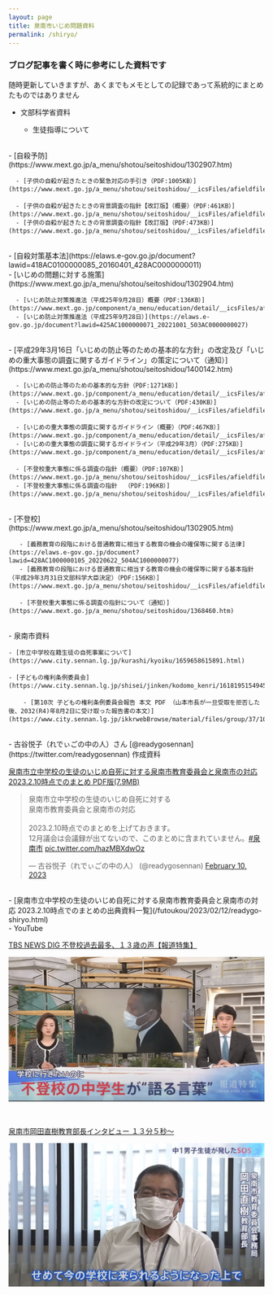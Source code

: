 ```yaml
---
layout: page
title: 泉南市いじめ問題資料
permalink: /shiryo/
---
```

### ブログ記事を書く時に参考にした資料です　　

随時更新していきますが、あくまでもメモとしての記録であって系統的にまとめたものではありません  

- 文部科学省資料

  - 生徒指導について  
<br />
    - [自殺予防](https://www.mext.go.jp/a_menu/shotou/seitoshidou/1302907.htm)  

      - [子供の自殺が起きたときの緊急対応の手引き（PDF:1005KB）](https://www.mext.go.jp/a_menu/shotou/seitoshidou/__icsFiles/afieldfile/2018/08/13/1408018_001.pdf) 
    
      - [子供の自殺が起きたときの背景調査の指針【改訂版】（概要）（PDF:461KB）](https://www.mext.go.jp/a_menu/shotou/seitoshidou/__icsFiles/afieldfile/2018/08/16/1408019_001.pdf)
      - [子供の自殺が起きたときの背景調査の指針【改訂版】（PDF:473KB）](https://www.mext.go.jp/a_menu/shotou/seitoshidou/__icsFiles/afieldfile/2018/08/16/1408019_002.pdf)  
<br />
      - [自殺対策基本法](https://elaws.e-gov.go.jp/document?lawid=418AC0100000085_20160401_428AC0000000011)  
<br />
    - [いじめの問題に対する施策](https://www.mext.go.jp/a_menu/shotou/seitoshidou/1302904.htm)  

      - [いじめ防止対策推進法（平成25年9月28日）概要（PDF:136KB）](https://www.mext.go.jp/component/a_menu/education/detail/__icsFiles/afieldfile/2018/08/21/1400030_001_1_1.pdf)  
      - [いじめ防止対策推進法（平成25年9月28日）](https://elaws.e-gov.go.jp/document?lawid=425AC1000000071_20221001_503AC0000000027)  
<br />
      - [平成29年3月16日「いじめの防止等のための基本的な方針」の改定及び「いじめの重大事態の調査に関するガイドライン」の策定について（通知）](https://www.mext.go.jp/a_menu/shotou/seitoshidou/1400142.htm)  

      - [いじめの防止等のための基本的な方針（PDF:1271KB）](https://www.mext.go.jp/component/a_menu/education/detail/__icsFiles/afieldfile/2019/06/26/1400030_007.pdf)  
      - [いじめの防止等のための基本的な方針の改定について（PDF:430KB）](https://www.mext.go.jp/a_menu/shotou/seitoshidou/__icsFiles/afieldfile/2018/07/23/1400142_002.pdf)  

      - [いじめの重大事態の調査に関するガイドライン（概要）（PDF:467KB）](https://www.mext.go.jp/component/a_menu/education/detail/__icsFiles/afieldfile/2019/06/26/1400030_008_1_1.pdf)  
      - [いじめの重大事態の調査に関するガイドライン（平成29年3月）（PDF:275KB）](https://www.mext.go.jp/component/a_menu/education/detail/__icsFiles/afieldfile/2019/06/26/1400030_009.pdf)  

      - [不登校重大事態に係る調査の指針（概要）（PDF:107KB）](https://www.mext.go.jp/a_menu/shotou/seitoshidou/__icsFiles/afieldfile/2016/03/22/1368460_2.pdf)  
      - [不登校重大事態に係る調査の指針  （PDF:196KB）](https://www.mext.go.jp/a_menu/shotou/seitoshidou/__icsFiles/afieldfile/2016/07/14/1368460_1.pdf)  
<br />
     - [不登校](https://www.mext.go.jp/a_menu/shotou/seitoshidou/1302905.htm)  

       - [義務教育の段階における普通教育に相当する教育の機会の確保等に関する法律](https://elaws.e-gov.go.jp/document?lawid=428AC1000000105_20220622_504AC1000000077)  
       - [義務教育の段階における普通教育に相当する教育の機会の確保等に関する基本指針（平成29年3月31日文部科学大臣決定）（PDF:156KB）](https://www.mext.go.jp/a_menu/shotou/seitoshidou/__icsFiles/afieldfile/2017/04/17/1384371_1.pdf)  

       - [不登校重大事態に係る調査の指針について（通知）](https://www.mext.go.jp/a_menu/shotou/seitoshidou/1368460.htm)  
<br />
- 泉南市資料

	- [市立中学校在籍生徒の自死事案について](https://www.city.sennan.lg.jp/kurashi/kyoiku/1659658615891.html)  

	- [子どもの権利条例委員会](https://www.city.sennan.lg.jp/shisei/jinken/kodomo_kenri/1618195154945.html)  

		- [第10次 子どもの権利条例委員会報告 本文 PDF （山本市長が一旦受取を拒否した後、2032(R4)年8月2日に受け取った報告書の本文）](https://www.city.sennan.lg.jp/ikkrwebBrowse/material/files/group/37/10jihoukoku2.pdf)  
<br />
- 古谷悦子（れでぃごの中の人）さん [@readygosennan](https://twitter.com/readygosennan) 作成資料  

[泉南市立中学校の生徒のいじめ自死に対する泉南市教育委員会と泉南市の対応 2023.2.10時点でのまとめ PDF版(7.9MB)](/assets/docs/readygoreport.pdf)

<blockquote class="twitter-tweet"><p lang="ja" dir="ltr">泉南市立中学校の生徒のいじめ自死に対する<br>泉南市教育委員会と泉南市の対応<br><br>2023.2.10時点でのまとめを上げておきます。<br>12月議会は会議録が出てないので、このまとめに含まれていません。<a href="https://twitter.com/hashtag/%E6%B3%89%E5%8D%97%E5%B8%82?src=hash&amp;ref_src=twsrc%5Etfw">#泉南市</a> <a href="https://t.co/hazMBXdwOz">pic.twitter.com/hazMBXdwOz</a></p>&mdash; 古谷悦子（れでぃごの中の人） (@readygosennan) <a href="https://twitter.com/readygosennan/status/1623871164660711424?ref_src=twsrc%5Etfw">February 10, 2023</a></blockquote> <script async src="https://platform.twitter.com/widgets.js" charset="utf-8"></script>
<br />
- [泉南市立中学校の生徒のいじめ自死に対する泉南市教育委員会と泉南市の対応 2023.2.10時点でのまとめの出典資料一覧](/futoukou/2023/02/12/readygo-shiryo.html)  
<br />
- YouTube

[TBS NEWS DIG 不登校過去最多、１３歳の声【報道特集】](https://youtu.be/oEhZ-oJ9Uuo)  

[![報道特集 不登校過去最多１３歳の声](/assets/images/shiryo-001.jpg)](https://youtu.be/oEhZ-oJ9Uuo)  

<br />

[泉南市岡田直樹教育部長インタビュー １３分５秒〜](https://youtu.be/oEhZ-oJ9Uuo?t=785)

[![泉南市岡田直樹教育部長インタビュー](/assets/images/shiryo-002.jpg)](https://youtu.be/oEhZ-oJ9Uuo?t=785)
